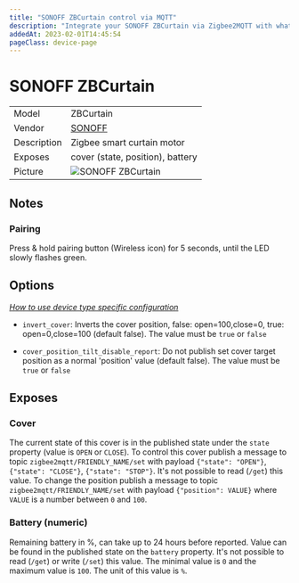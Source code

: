```yaml
---
title: "SONOFF ZBCurtain control via MQTT"
description: "Integrate your SONOFF ZBCurtain via Zigbee2MQTT with whatever smart home infrastructure you are using without the vendor's bridge or gateway."
addedAt: 2023-02-01T14:45:54
pageClass: device-page
---
```


<!-- !!!! -->
<!-- ATTENTION: This file is auto-generated through docgen! -->
<!-- You can only edit the "Notes"-Section between the two comment lines "Notes BEGIN" and "Notes END". -->
<!-- Do not use h1 or h2 heading within "## Notes"-Section. -->
<!-- !!!! -->

# SONOFF ZBCurtain

|     |     |
|-----|-----|
| Model | ZBCurtain  |
| Vendor  | [SONOFF](/supported-devices/#v=SONOFF)  |
| Description | Zigbee smart curtain motor |
| Exposes | cover (state, position), battery |
| Picture | ![SONOFF ZBCurtain](https://www.zigbee2mqtt.io/images/devices/ZBCurtain.png) |


<!-- Notes BEGIN: You can edit here. Add "## Notes" headline if not already present. -->
## Notes
### Pairing
Press & hold pairing button (Wireless icon) for 5 seconds, until the LED slowly flashes green.
<!-- Notes END: Do not edit below this line -->



## Options
*[How to use device type specific configuration](../guide/configuration/devices-groups.md#specific-device-options)*

* `invert_cover`: Inverts the cover position, false: open=100,close=0, true: open=0,close=100 (default false). The value must be `true` or `false`

* `cover_position_tilt_disable_report`: Do not publish set cover target position as a normal 'position' value (default false). The value must be `true` or `false`


## Exposes

### Cover 
The current state of this cover is in the published state under the `state` property (value is `OPEN` or `CLOSE`).
To control this cover publish a message to topic `zigbee2mqtt/FRIENDLY_NAME/set` with payload `{"state": "OPEN"}`, `{"state": "CLOSE"}`, `{"state": "STOP"}`.
It's not possible to read (`/get`) this value.
To change the position publish a message to topic `zigbee2mqtt/FRIENDLY_NAME/set` with payload `{"position": VALUE}` where `VALUE` is a number between `0` and `100`.

### Battery (numeric)
Remaining battery in %, can take up to 24 hours before reported.
Value can be found in the published state on the `battery` property.
It's not possible to read (`/get`) or write (`/set`) this value.
The minimal value is `0` and the maximum value is `100`.
The unit of this value is `%`.

